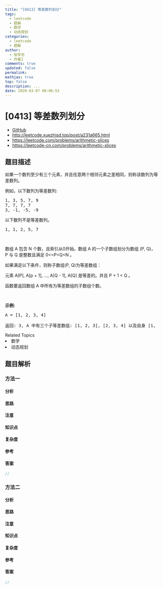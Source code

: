 ```yaml
---
title: "[0413] 等差数列划分"
tags:
  - leetcode
  - 题解
  - 数学
  - 动态规划
categories:
  - leetcode
  - 题解
author:
  - 张学志
  - 作者2
comments: true
updated: false
permalink:
mathjax: true
top: false
description: ...
date: 2020-03-07 00:06:53
---
```



# [0413] 等差数列划分
* [GitHub](https://github.com/algoboy101/LeetCodeCrowdsource/tree/master/_posts/QA/%5B0413%5D%20%E7%AD%89%E5%B7%AE%E6%95%B0%E5%88%97%E5%88%92%E5%88%86.md)
* http://leetcode.xuezhisd.top/post/a231a665.html
* https://leetcode.com/problems/arithmetic-slices
* https://leetcode-cn.com/problems/arithmetic-slices


## 题目描述

<p>如果一个数列至少有三个元素，并且任意两个相邻元素之差相同，则称该数列为等差数列。</p>

<p>例如，以下数列为等差数列:</p>

<pre>
1, 3, 5, 7, 9
7, 7, 7, 7
3, -1, -5, -9</pre>

<p>以下数列不是等差数列。</p>

<pre>
1, 1, 2, 5, 7</pre>

<p>&nbsp;</p>

<p>数组 A 包含 N 个数，且索引从0开始。数组 A 的一个子数组划分为数组 (P, Q)，P 与 Q 是整数且满足 0&lt;=P&lt;Q&lt;N 。</p>

<p>如果满足以下条件，则称子数组(P, Q)为等差数组：</p>

<p>元素 A[P], A[p + 1], ..., A[Q - 1], A[Q] 是等差的。并且&nbsp;P + 1 &lt; Q 。</p>

<p>函数要返回数组 A 中所有为等差数组的子数组个数。</p>

<p>&nbsp;</p>

<p><strong>示例:</strong></p>

<pre>
A = [1, 2, 3, 4]

返回: 3, A 中有三个子等差数组: [1, 2, 3], [2, 3, 4] 以及自身 [1, 2, 3, 4]。
</pre>
<div><div>Related Topics</div><div><li>数学</li><li>动态规划</li></div></div>


## 题目解析


### 方法一

#### 分析

#### 思路

#### 注意

#### 知识点

#### 复杂度

#### 参考

#### 答案

```cpp
//
```


### 方法二

#### 分析

#### 思路

#### 注意

#### 知识点

#### 复杂度

#### 参考

#### 答案

```cpp
//
```


